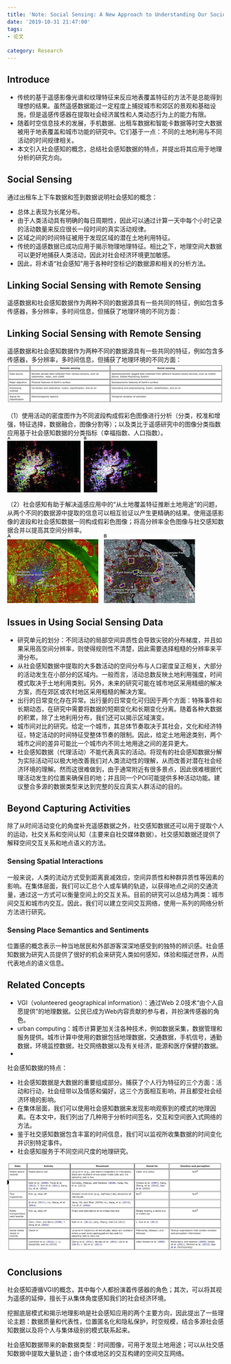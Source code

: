 ```yaml
---
title: 'Note: Social Sensing: A New Approach to Understanding Our Socioeconomic Environments'
date: '2019-10-31 21:47:00'
tags: 
- 论文

category: Research
---
```


## Introduce
- 传统的基于遥感影像光谱和纹理特征来反应地表覆盖特征的方法不是总能得到理想的结果。虽然遥感数据能过一定程度上捕捉城市和郊区的景观和基础设施，但是遥感传感器在提取社会经济属性和人类动态行为上的能力有限。
- 随着时空信息技术的发展，手机数据、出租车数据和智能卡数据等时空大数据被用于地表覆盖和城市功能的研究中。它们基于一点：不同的土地利用与不同活动的时间规律相关。
- 本文引入社会感知的概念，总结社会感知数据的特点，并提出将其应用于地理分析的研究方向。
## Social Sensing
通过出租车上下车数据和签到数据说明社会感知的概念：
- 总体上表现为长尾分布。
- 由于人类活动具有明确的每日周期性，因此可以通过计算一天中每个小时记录的活动数量来反应很长一段时间的真实活动规律。
- 区域之间的时间特征被用于发现区域的潜在土地利用特征。
- 传统的遥感数据已成功应用于揭示物理地理特征。相比之下，地理空间大数据可以更好地捕获人类活动，因此对社会经济环境更加敏感。
- 因此，将术语“社会感知”用于各种时空标记的数据源和相关的分析方法。
## Linking Social Sensing with Remote Sensing
遥感数据和社会感知数据作为两种不同的数据源具有一些​​共同的特征，例如包含多传感器，多分辨率，多时间信息，但捕获了地理环境的不同方面：

## Linking Social Sensing with Remote Sensing
遥感数据和社会感知数据作为两种不同的数据源具有一些​​共同的特征，例如包含多传感器，多分辨率，多时间信息，但捕获了地理环境的不同方面：
![](../public\阅读笔记09\01.png)

（1）使用活动的密度图作为不同波段构成假彩色图像进行分析（分类，校准和增强，特征选择，数据融合，图像分割等）；以及类比于遥感研究中的图像分类指数应用基于社会感知数据的分类指标（幸福指数、人口指数）。
![](../public\阅读笔记09\02.jpeg)

（2）社会感知有助于解决遥感应用中的“从土地覆盖特征推断土地用途”的问题，从两个不同的数据源中提取的信息可以相互验证以产生更精确的结果。使用遥感影像的波段和社会感知数据一同构成假彩色图像；将高分辨率全色图像与社交感知数据合并以提高其空间分辨率。
![](../public\阅读笔记09\03.jpeg)

## Issues in Using Social Sensing Data
- 研究单元的划分：不同活动的局部空间异质性会导致尖锐的分布梯度，并且如果采用高空间分辨率，则使得规则性不清楚，因此需要选择粗糙的分辨率来平滑分布。
- 从社会感知数据中提取的大多数活动的空间分布与人口密度呈正相关，大部分的活动发生在小部分的区域内。一般而言，活动总数反映土地利用强度，时间模式取决于土地利用类别。另外，未来的研究可能在城市地区采用精细的解决方案，而在郊区或农村地区采用粗糙的解决方案。
- 出行的日常变化存在异常。出行量的日常变化可归因于两个方面：特殊事件和长期动态，在研究中需要将数据的短期变化和长期变化分离。随着各种大数据的积累，除了土地利用分布，我们还可以揭示区域演变。
- 城市间对比的研究。给定一个城市，其总体节奏取决于其社会，文化和经济特征，特定活动的时间特征受整体节奏的限制。因此，给定土地用途类别，两个城市之间的差异可能比一个城市内不同土地用途之间的差异更大。
- 社会感知数据（代理活动）不能代表真实的活动。将现有的社会感知数据分解为实际活动可以极大地改善我们对人类流动性的理解，从而改善对潜在社会经济环境的理解。然而这很难做到，由于通常附近有很多景点，因此很难根据代理活动发生的位置来确保目的地；并且同一个POI可能提供多种活动功能。建议整合多源的数据类型来达到完整的反应真实人群活动的目的。

## Beyond Capturing Activities
除了从时间活动变化的角度补充遥感数据之外，社交感知数据还可以用于提取个人的运动，社交关系和空间认知（主要来自社交媒体数据）。社交感知数据还提供了解释空间交互关系和地点语义的方法。
### Sensing Spatial Interactions
一般来说，人类的流动方式受到距离衰减效应，空间异质性和种群异质性等因素的影响。在集体层面，我们可以汇总个人或车辆的轨迹，以获得地点之间的交通流量，通过这一方式可以衡量空间上的交互关系。目前的研究可以总结为两类：城市间交互和城市内交互。因此，我们可以建立空间交互网络，使用一系列的网络分析方法进行研究。
### Sensing Place Semantics and Sentiments
位置感的概念表示一种当地居民和外部游客深深地感受到的独特的辨识感。社会感知数据为研究人员提供了很好的机会来研究人类如何感知，体验和描述世界，从而代表地点的语义信息。
## Related Concepts
- VGI（volunteered geographical information）：通过Web 2.0技术“由个人自愿提供”的地理数据。公民已成为Web内容贡献的参与者，并扮演传感器的角色。
- urban computing：城市计算更加关注各种技术，例如数据采集，数据管理和服务提供。城市计算中使用的数据包括地理数据，交通数据，手机信号，通勤数据，环境监控数据，社交网络数据以及有关经济，能源和医疗保健的数据。
- 
社会感知数据的特点：
- 社会感知数据是大数据的重要组成部分。捕获了个人行为特征的三个方面：活动和行动，社会纽带以及情感和偏好，这三个方面相互影响，并且都受社会经济环境的影响。
- 在集体层面，我们可以使用社会感知数据来发现影响观察到的模式的地理因素。在本文中，我们列出了几种用于分析时间签名，交互和空间嵌入式网络的方法。
- 鉴于社交感知数据包含丰富的时间信息，我们可以监视所收集数据的时间变化并识别特定事件。
- 社会感知服务于不同空间尺度的地理研究。

![](../public\阅读笔记09\04.png)

## Conclusions
社会感知遵循VGI的概念，其中每个人都扮演着传感器的角色；其次，可以将其视为遥感的延伸，擅长于从集体角度感知我们的社会经济环境。

挖掘底层模式和揭示地理影响是社会感知应用的两个主要方向，因此提出了一些理论主题：数据质量和代表性，位置匿名化和隐私保护，时空规模，结合多源社会感知数据以及将个人与集体级别的模式联系起来。

社会感知数据带来的新数据类型：时间图像，可用于发现土地用途；可以从社交感知数据中提取大量轨迹；由个体或地区的交互构建的空间交互网络。